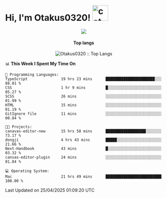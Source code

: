 <h1> Hi, I'm Otakus0320! <img src="https://media.giphy.com/media/mGcNjsfWAjY5AEZNw6/giphy.gif" width="50" alt="cat"></h1>

<p align="center"><a href="https://wakatime.com/@044d69d0-1253-4f60-96b6-5d19a0f9dde5"><img src="https://wakatime.com/badge/user/044d69d0-1253-4f60-96b6-5d19a0f9dde5.svg" /></a></p>

<h4 align="center">Top langs</h4>

<p align="center"><img src="https://github-readme-stats.vercel.app/api/top-langs/?username=Otakus0320&langs_count=10&theme=tokyonight&layout=compact&timestamp={{random_number}}" alt="Otakus0320 :: Top Langs" /></p>

<!--START_SECTION:waka-->
📊 **This Week I Spent My Time On** 

```text
💬 Programming Languages: 
TypeScript               19 hrs 23 mins      ██████████████████████░░░   88.81 % 
CSS                      1 hr 9 mins         █░░░░░░░░░░░░░░░░░░░░░░░░   05.27 % 
SCSS                     26 mins             ░░░░░░░░░░░░░░░░░░░░░░░░░   01.99 % 
HTML                     15 mins             ░░░░░░░░░░░░░░░░░░░░░░░░░   01.19 % 
GitIgnore file           11 mins             ░░░░░░░░░░░░░░░░░░░░░░░░░   00.84 % 

🐱‍💻 Projects: 
canavas-editor-new       15 hrs 58 mins      ██████████████████░░░░░░░   73.17 % 
dongji                   4 hrs 43 mins       █████░░░░░░░░░░░░░░░░░░░░   21.66 % 
Next-Handbook            43 mins             █░░░░░░░░░░░░░░░░░░░░░░░░   03.32 % 
canvas-editor-plugin     24 mins             ░░░░░░░░░░░░░░░░░░░░░░░░░   01.84 % 

💻 Operating System: 
Mac                      21 hrs 49 mins      █████████████████████████   100.00 % 
```


 Last Updated on 25/04/2025 01:09:20 UTC
<!--END_SECTION:waka-->
